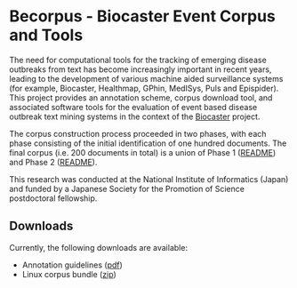 # Becorpus - Biocaster Event Corpus and Tools #

The need for computational tools for the tracking of emerging disease outbreaks from text has become increasingly important in recent years, leading to the development of various machine aided surveillance systems (for example, Biocaster, Healthmap, GPhin, MedISys, Puls and Epispider).  This project provides an annotation scheme, corpus download tool, and  associated software tools for the evaluation of event based disease outbreak text mining systems in the context of the [Biocaster](http://www.biocaster.org) project.

The corpus construction process proceeded in two phases, with each phase consisting of the initial identification of one hundred documents.  The final corpus (i.e. 200 documents in total) is a union of Phase 1 ([README](http://code.google.com/p/becorpus/source/browse/trunk/information/README_core100.txt)) and Phase 2 ([README](http://code.google.com/p/becorpus/source/browse/trunk/information/README_additional100.txt)).

This research was conducted at the National Institute of Informatics (Japan) and funded by a Japanese Society for the Promotion of Science postdoctoral fellowship.

## Downloads ##
Currently, the following downloads are available:
  * Annotation guidelines ([pdf](http://becorpus.googlecode.com/files/anno_guidelines_v1.4_july09.pdf))
  * Linux corpus bundle ([zip](http://becorpus.googlecode.com/files/linux__0.0.1.zip))


